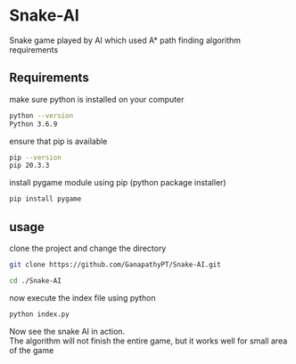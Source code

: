 # Snake-AI
Snake game played by AI which used A* path finding algorithm
requirements

## Requirements
make sure python is installed on your computer
```bash
python --version
Python 3.6.9
```
ensure that pip is available
```bash
pip --version
pip 20.3.3
```
install pygame module using pip (python package installer)
```bash
pip install pygame
```
## usage
clone the project and change the directory
```bash
git clone https://github.com/GanapathyPT/Snake-AI.git
```
```bash
cd ./Snake-AI
```
now execute the index file using python
```bash
python index.py
```
Now see the snake AI in action. <br />
The algorithm will not finish the entire game, but it works well for small area of the game
